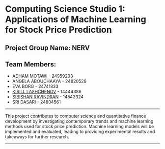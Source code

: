 # Computing Science Studio 1: Applications of Machine Learning for Stock Price Prediction
## Project Group Name: NERV
## Team Members:
- ADHAM MOTAWI - 24959203
- ANGELA ABOUCHAAYA - 24820526 
- EVA BORG - 24741833
- [KIRILL LASHCHENOV](https://github.com/klKirill) - 14444386 
- [SIBISHAN RAVINDRAN](https://github.com/sibishan) - 14543324
- SRI DASARI - 24804561

---

This project contributes to computer science and quantitative finance development by investigating contemporary trends and machine learning methods used for stock price prediction. Machine learning models will be implemented and evaluated, leading to providing experimental results and takeaways for further research.

---
